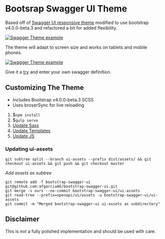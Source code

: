 # Bootsrap Swagger UI Theme

Based off of [Swagger UI responsive theme](https://github.com/jensoleg/swagger-ui) modified to use bootstrap v4.0.0-beta.3 and refactored a bit for added flexibility.

[![Swagger Theme example](dist/assets/images/Swagger_explorer.png)](http://swagger-ui.andresthegiant.com/?url=http://petstore.swagger.io/v2/swagger.json)

The theme will adapt to screen size and works on tablets and mobile phones.

[![Swagger Theme example](dist/assets/images/Swagger_explorer_min.png)](http://swagger-ui.andresthegiant.com/?url=http://petstore.swagger.io/v2/swagger.json)

Give it a [try](http://swagger-ui.andresthegiant.com/?url=http://petstore.swagger.io/v2/swagger.json) and enter your own swagger definition.

## Customizing The Theme

* Includes Bootstrap v4.0.0-beta.3 SCSS
* Uses broserSync for live reloading

1. $`npm install`
1. $`gulp serve`
1. [Update Sass](src/main/scss)
1. [Update Templates](src/main/template)
1. [Update JS](src/main/javascript/view)

### Updating ui-assets

```
git subtree split --branch ui-assets --prefix dist/assets/ && git checkout ui-assets && git push && git checkout master
```

*Add assets as subtree*

```
git remote add -f bootstrap-swagger-ui git@github.com:afgarcia86/bootstrap-swagger-ui.git
git merge -s ours --no-commit bootstrap-swagger-ui/ui-assets
git read-tree --prefix=openapi/ui/assets -u bootstrap-swagger-ui/ui-assets
git commit -m "Merged bootstrap-swagger-ui ui-assets as subdirectory"
```

## Disclaimer

This is not a fully polished implementation and should be used with care.
